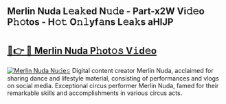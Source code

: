 ## Merlin Nuda L𝚎a𝚔ed N𝚞𝚍e - Part-x2W Vi𝚍𝚎o P𝚑𝚘tos - H𝚘𝚝 O𝚗𝚕yf𝚊ns L𝚎a𝚔s aHlJP

# <h2><a href="http://kfccgu.oniu.top/?m=Merlin+Nuda">🔗👉 🔴 Merlin Nuda P𝚑ot𝚘𝚜 V𝚒d𝚎o</a></h2>

[![Merlin Nuda Nu𝚍e𝚜](https://i.imgur.com/0qMVB7G.gif)](http://kfccgu.oniu.top/?m=Merlin+Nuda)
Digital content creator Merlin Nuda, acclaimed for sharing dance and lifestyle material, consisting of performances and vlogs on social media. Exceptional circus performer Merlin Nuda, famed for their remarkable skills and accomplishments in various circus acts.  

